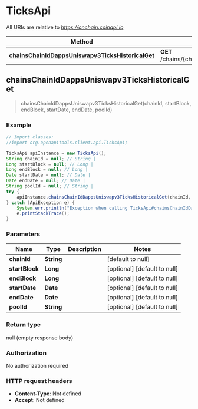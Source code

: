 # TicksApi

All URIs are relative to *https://onchain.coinapi.io*

Method | HTTP request | Description
------------- | ------------- | -------------
[**chainsChainIdDappsUniswapv3TicksHistoricalGet**](TicksApi.md#chainsChainIdDappsUniswapv3TicksHistoricalGet) | **GET** /chains/{chain_id}/dapps/uniswapv3/ticks/historical | 



## chainsChainIdDappsUniswapv3TicksHistoricalGet

> chainsChainIdDappsUniswapv3TicksHistoricalGet(chainId, startBlock, endBlock, startDate, endDate, poolId)



### Example

```java
// Import classes:
//import org.openapitools.client.api.TicksApi;

TicksApi apiInstance = new TicksApi();
String chainId = null; // String | 
Long startBlock = null; // Long | 
Long endBlock = null; // Long | 
Date startDate = null; // Date | 
Date endDate = null; // Date | 
String poolId = null; // String | 
try {
    apiInstance.chainsChainIdDappsUniswapv3TicksHistoricalGet(chainId, startBlock, endBlock, startDate, endDate, poolId);
} catch (ApiException e) {
    System.err.println("Exception when calling TicksApi#chainsChainIdDappsUniswapv3TicksHistoricalGet");
    e.printStackTrace();
}
```

### Parameters


Name | Type | Description  | Notes
------------- | ------------- | ------------- | -------------
 **chainId** | **String**|  | [default to null]
 **startBlock** | **Long**|  | [optional] [default to null]
 **endBlock** | **Long**|  | [optional] [default to null]
 **startDate** | **Date**|  | [optional] [default to null]
 **endDate** | **Date**|  | [optional] [default to null]
 **poolId** | **String**|  | [optional] [default to null]

### Return type

null (empty response body)

### Authorization

No authorization required

### HTTP request headers

- **Content-Type**: Not defined
- **Accept**: Not defined

